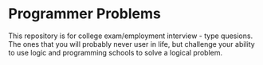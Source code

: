 # Programmer Problems

This repository is for college exam/employment interview - type quesions. The ones that you will probably never user in life, but challenge your ability to use logic and programming schools to solve a logical problem.




